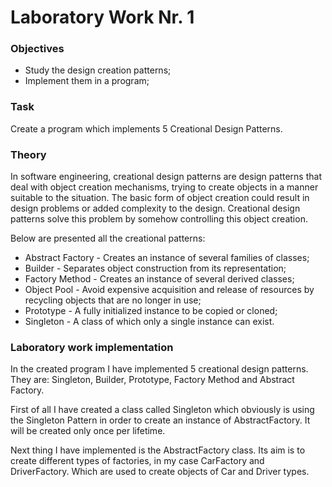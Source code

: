 # Laboratory Work Nr. 1

### Objectives
 - Study the design creation patterns;
 - Implement them in a program;

### Task
Create a program which implements 5 Creational Design Patterns.

### Theory
In software engineering, creational design patterns are design patterns that deal with object creation mechanisms, trying to create objects
in a manner suitable to the situation. The basic form of object creation could result in design problems or added complexity to the design.
Creational design patterns solve this problem by somehow controlling this object creation.

Below are presented all the creational patterns:
 - Abstract Factory - Creates an instance of several families of classes;
 - Builder - Separates object construction from its representation;
 - Factory Method - Creates an instance of several derived classes;
 - Object Pool - Avoid expensive acquisition and release of resources by recycling objects that are no longer in use;
 - Prototype - A fully initialized instance to be copied or cloned;
 - Singleton - A class of which only a single instance can exist.
 
 ### Laboratory work implementation
In the created program I have implemented 5 creational design patterns. They are: Singleton, Builder, Prototype, Factory Method and Abstract 
Factory.

First of all I have created a class called Singleton which obviously is using the Singleton Pattern in order to create an instance of 
AbstractFactory. It will be created only once per lifetime.

Next thing I have implemented is the AbstractFactory class. Its aim is to create different types of factories, in my case CarFactory and
DriverFactory. Which are used to create objects of Car and Driver types.

